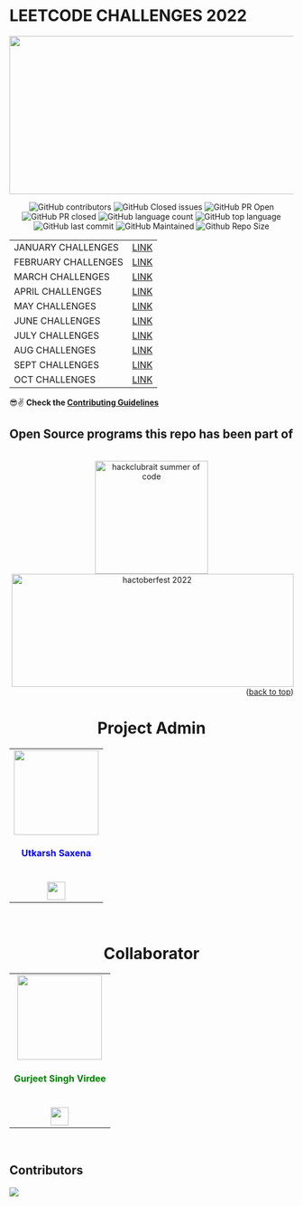 # LEETCODE CHALLENGES 2022
<p align="center"> 
  <img width="600" height="280" src="https://github.com/utkarsh006/LeetCode-Grind/blob/main/.github/banner.png" /> 
</p>

<div align="center">

![GitHub contributors](https://img.shields.io/github/contributors/utkarsh006/LeetCode-Grind?style=for-the-badge&color=blue)
![GitHub Closed issues](https://img.shields.io/github/issues-closed-raw/utkarsh006/LeetCode-Grind?style=for-the-badge&color=brightgreen)
![GitHub PR Open](https://img.shields.io/github/issues-pr/utkarsh006/LeetCode-Grind?style=for-the-badge&color=aqua)
![GitHub PR closed](https://img.shields.io/github/issues-pr-closed-raw/utkarsh006/LeetCode-Grind?style=for-the-badge&color=blue)
![GitHub language count](https://img.shields.io/github/languages/count/utkarsh006/LeetCode-Grind?style=for-the-badge&color=brightgreen)
![GitHub top language](https://img.shields.io/github/languages/top/utkarsh006/LeetCode-Grind?style=for-the-badge&color=aqua)
![GitHub last commit](https://img.shields.io/github/last-commit/utkarsh006/LeetCode-Grind?style=for-the-badge&color=blue)
![GitHub Maintained](https://img.shields.io/badge/Maintained%3F-yes-brightgreen.svg?style=for-the-badge)
![Github Repo Size](https://img.shields.io/github/repo-size/utkarsh006/LeetCode-Grind?style=for-the-badge&color=aqua)


</div>

<div align = "center">
  
| |   |
|------|------|
|JANUARY CHALLENGES|[LINK](https://github.com/utkarsh006/LeetCode-Grind/tree/main/JAN%20CHALLENGES)|
|FEBRUARY CHALLENGES|[LINK](https://github.com/utkarsh006/LEETCODE-MONTHLY-CHALLENGES/tree/main/FEB%20CHALLENGES)|
|MARCH CHALLENGES|[LINK](https://github.com/utkarsh006/LEETCODE-MONTHLY-CHALLENGES/tree/main/MARCH%20CHALLENGES)|
|APRIL CHALLENGES|[LINK](https://github.com/utkarsh006/LEETCODE-MONTHLY-CHALLENGES/tree/main/APR%20CHALLENGES)|
|MAY CHALLENGES|[LINK](https://github.com/utkarsh006/LEETCODE-MONTHLY-CHALLENGES/tree/main/MAY%20CHALLENGES)|
|JUNE CHALLENGES|[LINK](https://github.com/utkarsh006/LEETCODE-MONTHLY-CHALLENGES/tree/main/JUNE%20CHALLENGES)|
|JULY CHALLENGES|[LINK](https://github.com/utkarsh006/LeetCode-Grind/tree/main/JULY%20CHALLENGES)|
|AUG CHALLENGES|[LINK](https://github.com/utkarsh006/LeetCode-Grind/tree/main/AUG%20CHALLENGES)|
|SEPT CHALLENGES|[LINK](https://github.com/utkarsh006/LeetCode-Grind/tree/main/SEPT%20CHALLENGES)|
|OCT CHALLENGES|[LINK](https://github.com/utkarsh006/LeetCode-Grind/tree/main/OCT%20CHALLENGES)|

</div>


😎✌ **Check the [Contributing Guidelines](https://github.com/utkarsh006/LeetCode-Grind/blob/main/Guidelines.md)**


## **Open Source programs this repo has been part of**

<br>

<div align="center">
    <img src="https://media.licdn.com/dms/image/C4E0BAQHN1aAA06huNg/company-logo_200_200/0/1632670084686?e=1681948800&v=beta&t=HOz60qMH_k5dt5OCTEscgm_OoxZkA4tcDBk1lYtJ1xM" height="200px" width="200px" alt="hackclubrait summer of code">
    <img align="right" src="https://user-images.githubusercontent.com/94545831/194567878-721f85c8-0d04-4ca7-b460-2678ac909cca.jpg" width="500" height="200" alt="hactoberfest 2022">
</div>

<br>

<p align="right">(<a href="#top">back to top</a>)</p>
    
<h1 align="center">Project Admin</h1>

<table align="center">
<tr>
<td align="center"><a href="https://github.com/utkarsh006"><img src="https://avatars.githubusercontent.com/u/94545831?v=4" width=150px height=150px /></a></br> <h4  style="color:blue">Utkarsh Saxena</h4><br>
<a href="https://www.linkedin.com/in/utkarsh06/"><img src="https://t0.gstatic.com/images?q=tbn:ANd9GcRMCA3j2A8hfLl9p5UAU5nd9lvqLlNZvqoU4xOsZ192uH4IYS6X" width="32px" height="32px"></a></td>
</tr>
</table>

<br>
<h1 align="center">Collaborator</h1>

<table align="center">
<tr>
<td align="center"><a href="https://github.com/gurjeetsinghvirdee"><img src="https://avatars.githubusercontent.com/u/73753957?v=4" width=150px height=150px /></a></br> <h4 style="color:green;">Gurjeet Singh Virdee</h4><br/><a href="https://www.linkedin.com/in/gurjeet-singh-virdee-25a476199/"><img src="https://t0.gstatic.com/images?q=tbn:ANd9GcRMCA3j2A8hfLl9p5UAU5nd9lvqLlNZvqoU4xOsZ192uH4IYS6X" width="32px" height="32px"></a></td>
</tr>
</table>
<br>

## Contributors

<a href="https://github.com/utkarsh006/LeetCode-Grind/graphs/contributors">
  <img src="https://contrib.rocks/image?repo=utkarsh006/LeetCode-Grind" />
</a>
